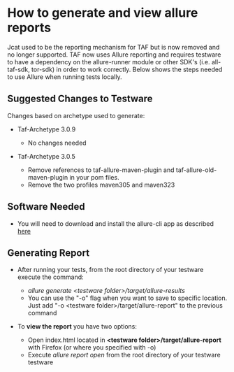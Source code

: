 <head>
   <title>How to generate and view Allure reports</title>
</head>

# How to generate and view allure reports

Jcat used to be the reporting mechanism for TAF but is now removed and no longer supported. TAF now uses Allure reporting and requires
testware to have a dependency on the allure-runner module or other SDK's (i.e. all-taf-sdk, tor-sdk) in order to work correctly.
Below shows the steps needed to use Allure when running tests locally.

## Suggested Changes to Testware

Changes based on archetype used to generate:

  * Taf-Archetype 3.0.9
      + No changes needed

  * Taf-Archetype 3.0.5
      + Remove references to taf-allure-maven-plugin and taf-allure-old-maven-plugin in your pom files.
      + Remove the two profiles maven305 and maven323

## Software Needed

  * You will need to download and install the allure-cli app as described [here](http://wiki.qatools.ru/display/AL/Allure+Commandline)

## Generating Report

  * After running your tests, from the root directory of your testware execute the command:
      + *allure generate &lt;testware folder&gt;/target/allure-results*
      + You can use the "-o" flag when you want to save to specific location. Just add "-o &lt;testware folder&gt;/target/allure-report"
        to the previous command

  * To **view the report** you have two options:
      + Open index.html located in **&lt;testware folder&gt;/target/allure-report** with Firefox (or where you specified with -o)
      + Execute _allure report open_ from the root directory of your testware testware
